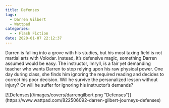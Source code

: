```yaml
---
title: Defenses
tags:
  - Darren Gilbert
  - Wattpad
categories:
  - - Flash Fiction
date: 2020-01-07 22:12:37
---
```


Darren is falling into a grove with his studies, but his most taxing field is not martial arts with Volodar. Instead, it’s defensive magic, something Darren assumed would be easy. The instructor, Imryll, is a fair yet demanding teacher who wants Darren to stop relying upon his raw physical power.<!-- more --> One day during class, she finds him ignoring the required reading and decides to correct his poor decision. Will he survive the personalized lesson without injury? Or will he suffer for ignoring his instructor’s demands?

<div class="center">[![Defenses](/images/covers/darrengilbert.png "Defenses")](https://www.wattpad.com/822506092-darren-gilbert-journeys-defenses)</div>